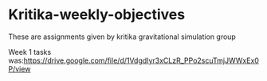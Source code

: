 # Kritika-weekly-objectives
These are assignments given by kritika gravitational simulation group

Week 1 tasks was:https://drive.google.com/file/d/1VdgdIyr3xCLzR_PPo2scuTmjJWWxEx0P/view

